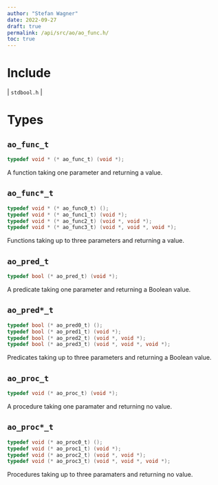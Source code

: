```yaml
---
author: "Stefan Wagner"
date: 2022-09-27
draft: true
permalink: /api/src/ao/ao_func.h/
toc: true
---
```


# Include

| `stdbool.h` |

# Types

## `ao_func_t`

```c
typedef void * (* ao_func_t) (void *);
```

A function taking one parameter and returning a value.

## `ao_func*_t`

```c
typedef void * (* ao_func0_t) ();
typedef void * (* ao_func1_t) (void *);
typedef void * (* ao_func2_t) (void *, void *);
typedef void * (* ao_func3_t) (void *, void *, void *);
```

Functions taking up to three parameters and returning a value.

## `ao_pred_t`

```c
typedef bool (* ao_pred_t) (void *);
```

A predicate taking one parameter and returning a Boolean value.

## `ao_pred*_t`

```c
typedef bool (* ao_pred0_t) ();
typedef bool (* ao_pred1_t) (void *);
typedef bool (* ao_pred2_t) (void *, void *);
typedef bool (* ao_pred3_t) (void *, void *, void *);
```

Predicates taking up to three parameters and returning a Boolean value.

## `ao_proc_t`

```c
typedef void (* ao_proc_t) (void *);
```

A procedure taking one paramater and returning no value.

## `ao_proc*_t`

```c
typedef void (* ao_proc0_t) ();
typedef void (* ao_proc1_t) (void *);
typedef void (* ao_proc2_t) (void *, void *);
typedef void (* ao_proc3_t) (void *, void *, void *);
```

Procedures taking up to three paramaters and returning no value.
